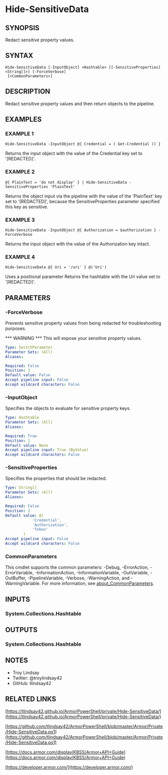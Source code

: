 # Hide-SensitiveData

## SYNOPSIS
Redact sensitive property values.

## SYNTAX

```
Hide-SensitiveData [-InputObject] <Hashtable> [[-SensitiveProperties] <String[]>] [-ForceVerbose]
 [<CommonParameters>]
```

## DESCRIPTION
Redact sensitive property values and then return objects to the pipeline.

## EXAMPLES

### EXAMPLE 1
```
Hide-SensitiveData -InputObject @{ Credential = ( Get-Credential )) }
```

Returns the input object with the value of the Credential key set to
'\[REDACTED\]'.

### EXAMPLE 2
```
@{ PlainText = 'do not display' } | Hide-SensitiveData -SensitiveProperties 'PlainText'
```

Returns the object input via the pipeline with the value of the 'PlainText' key
set to '\[REDACTED\]', because the SensitiveProperties parameter specified this
key as sensitive.

### EXAMPLE 3
```
Hide-SensitiveData -InputObject @{ Authorization = $authorization } -ForceVerbose
```

Returns the input object with the value of the Authorization key intact.

### EXAMPLE 4
```
Hide-SensitiveData @{ Uri = '/uri' } @('Uri')
```

Uses a positional parameter Returns the hashtable with the Uri value set to '\[REDACTED\]'.

## PARAMETERS

### -ForceVerbose
Prevents sensitive property values from being redacted for troubleshooting
purposes.

*** WARNING ***
This will expose your sensitive property values.

```yaml
Type: SwitchParameter
Parameter Sets: (All)
Aliases:

Required: False
Position: 3
Default value: False
Accept pipeline input: False
Accept wildcard characters: False
```

### -InputObject
Specifies the objects to evaluate for sensitive property keys.

```yaml
Type: Hashtable
Parameter Sets: (All)
Aliases:

Required: True
Position: 1
Default value: None
Accept pipeline input: True (ByValue)
Accept wildcard characters: False
```

### -SensitiveProperties
Specifies the properties that should be redacted.

```yaml
Type: String[]
Parameter Sets: (All)
Aliases:

Required: False
Position: 2
Default value: @(
            'Credential',
            'Authorization',
            'Token'
        )
Accept pipeline input: False
Accept wildcard characters: False
```

### CommonParameters
This cmdlet supports the common parameters: -Debug, -ErrorAction, -ErrorVariable, -InformationAction, -InformationVariable, -OutVariable, -OutBuffer, -PipelineVariable, -Verbose, -WarningAction, and -WarningVariable. For more information, see [about_CommonParameters](http://go.microsoft.com/fwlink/?LinkID=113216).

## INPUTS

### System.Collections.Hashtable
## OUTPUTS

### System.Collections.Hashtable
## NOTES
- Troy Lindsay
- Twitter: @troylindsay42
- GitHub: tlindsay42

## RELATED LINKS

[https://tlindsay42.github.io/ArmorPowerShell/private/Hide-SensitiveData/](https://tlindsay42.github.io/ArmorPowerShell/private/Hide-SensitiveData/)

[https://github.com/tlindsay42/ArmorPowerShell/blob/master/Armor/Private/Hide-SensitiveData.ps1](https://github.com/tlindsay42/ArmorPowerShell/blob/master/Armor/Private/Hide-SensitiveData.ps1)

[https://docs.armor.com/display/KBSS/Armor+API+Guide](https://docs.armor.com/display/KBSS/Armor+API+Guide)

[https://developer.armor.com/](https://developer.armor.com/)

